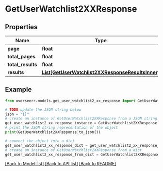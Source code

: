 # GetUserWatchlist2XXResponse


## Properties

Name | Type | Description | Notes
------------ | ------------- | ------------- | -------------
**page** | **float** |  | [optional] 
**total_pages** | **float** |  | [optional] 
**total_results** | **float** |  | [optional] 
**results** | [**List[GetUserWatchlist2XXResponseResultsInner]**](GetUserWatchlist2XXResponseResultsInner.md) |  | [optional] 

## Example

```python
from overseerr.models.get_user_watchlist2_xx_response import GetUserWatchlist2XXResponse

# TODO update the JSON string below
json = "{}"
# create an instance of GetUserWatchlist2XXResponse from a JSON string
get_user_watchlist2_xx_response_instance = GetUserWatchlist2XXResponse.from_json(json)
# print the JSON string representation of the object
print(GetUserWatchlist2XXResponse.to_json())

# convert the object into a dict
get_user_watchlist2_xx_response_dict = get_user_watchlist2_xx_response_instance.to_dict()
# create an instance of GetUserWatchlist2XXResponse from a dict
get_user_watchlist2_xx_response_from_dict = GetUserWatchlist2XXResponse.from_dict(get_user_watchlist2_xx_response_dict)
```
[[Back to Model list]](../README.md#documentation-for-models) [[Back to API list]](../README.md#documentation-for-api-endpoints) [[Back to README]](../README.md)


